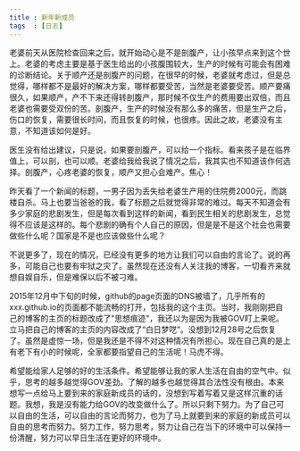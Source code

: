 ```yaml
---
title : 新年新成员
tags  : [日志]
---
```


老婆前天从医院检查回来之后，就开始动心是不是剖腹产，让小孩早点来到这个世上。老婆的考虑主要是基于医生给出的小孩腹围较大，生产的时候有可能会有困难的诊断结论。关于顺产还是剖腹产的问题，在很早的时候，老婆就考虑过，但是总觉得，哪样都不是最好的解决方案，哪样都要受苦，当然是老婆要受苦。顺产要痛很久，如果顺产，产不下来还得转剖腹产，那时候不仅生产的费用要出双倍，而且老婆也需要受双份的苦。剖腹产，生产的时候没有那么多的痛苦，但是生产之后，伤口的恢复，需要很长时间，而且恢复的时候，也很疼。因此之故，老婆没有主意，不知道该如何是好。

医生没有给出建议，只是说，如果要剖腹产，可以给一个指标。看来孩子是在临界值上，可以剖，也可以顺。老婆给我给我说了情况之后，我其实也不知道该作何选择。剖腹产，心疼老婆的恢复，顺产又担心会难产。焦心！

昨天看了一个新闻的标题，一男子因为丢失给老婆生产用的住院费2000元，而跳楼自杀。马上也要当爸爸的我，看了标题之后就觉得非常的难过。每天不知道会有多少家庭的悲剧发生，但是每次看到这样的新闻，看到民生相关的悲剧发生，总觉得不应该是这样的。每个悲剧的确有个人自己的原因，但是是不是这个社会也需要做些什么呢？国家是不是也应该做些什么呢？

不说更多了，现在的情况，已经没有更多的地方让我们可以自由的言论了。说的再多，可能自己也要有牢狱之灾了。虽然现在还没有人关注我的博客，一切看齐来就想自娱自乐，但是难保以后不被刁难。

2015年12月中下旬的时候，github的page页面的DNS被墙了，几乎所有的xxx.github.io的页面都不能流畅的打开，包括我的这个主页。当时，我刚刚把自己的博客的主页的标题改成了"思想痕迹"，我还以为是因为我被<span>G<span>O<span>V</span>盯上来呢。立马把自己的博客的主页的内容改成了“白日梦呓”。没想到12月28号之后恢复了。虽然是虚惊一场，但是我还是不得不对这种情况有所担心。现在自己真的是上有老下有小的时候呢，全家都要指望自己的生活呢！马虎不得。

希望能给家人足够的好的生活条件。希望能够让我的家人生活在自由的空气中。似乎，思考的越多越觉得<span>G<span>O<span>V</span>差劲。了解的越多也越觉得其合法性没有根由。本来想写一点给马上要到来的家庭新成员的话的，没想到写着写着又是这样沉重的话题。我想，我是没有能力给<span>G<span>O<span>V</span>的改变做什么了。所以只剩下努力。为了自己可以自由的生活，可以自由的言论而努力，也为了马上就要到来的家庭的新成员可以自由的思考而努力。努力工作，努力思考，努力让自己在当下的环境中可以保持一份清醒，努力可以早日生活在更好的环境中。
